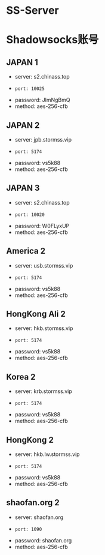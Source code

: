 # SS-Server
# Shadowsocks账号

## JAPAN 1
*   server: s2.chinass.top
*     port: 10025
* password: JlmNgBmQ
*   method: aes-256-cfb 

## JAPAN 2
*   server: jpb.stormss.vip
*     port: 5174
* password: vs5k88
*   method: aes-256-cfb 

## JAPAN 3
*	server: s2.chinass.top
*	  port: 10020
* password: W0FLyxUP
*   method: aes-256-cfb

## America 2
*   server: usb.stormss.vip
*     port: 5174
* password: vs5k88
*   method: aes-256-cfb 

## HongKong Ali 2
*   server: hkb.stormss.vip
*     port: 5174
* password: vs5k88
*   method: aes-256-cfb 

## Korea 2
*   server: krb.stormss.vip
*     port: 5174
* password: vs5k88
*   method: aes-256-cfb 

## HongKong 2
*   server: hkb.lw.stormss.vip
*     port: 5174
* password: vs5k88
*   method: aes-256-cfb 

## shaofan.org 2
*   server: shaofan.org
*     port: 1090
* password: shaofan.org
*   method: aes-256-cfb 
